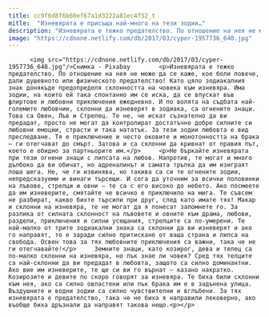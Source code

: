 ```yaml
---
title: cc9f6d8f6b60ef67a1d3222a81ec4f52_t
mitle:  "Изневярата е присъща най-много на тези зодии…"
description: "Изневярата е тежко предателство. По отношение на нея не може да се каже, кое боли повече, дали душевното или физическото предателство! Като цяло зодиакалния знак донякъде предопределя склонността на човека към изневяра. Има зодии, на които ей така спонтанно им се иска, да се впускат във флиртове и любовни приключения ежедневно. И по волята на …"
image: "https://cdnone.netlify.com/db/2017/03/cyper-1957736_640.jpg"
---
```


          <img src="https://cdnone.netlify.com/db/2017/03/cyper-1957736_640.jpg"/>Снимка - Pixabay        <p>Изневярата е тежко предателство. По отношение на нея не може да се каже, кое боли повече, дали душевното или физическото предателство! Като цяло зодиакалния знак донякъде предопределя склонността на човека към изневяра. Има зодии, на които ей така спонтанно им се иска, да се впускат във флиртове и любовни приключения ежедневно. И по волята на съдбата най-големите любовчии, склонни да изневерят в зодиака, са огнените знаци. Това са Овен, Лъв и Стрелец. Те не, че искат съзнателно да ви предадат, просто не могат да контролират достатъчно добре силните си любовни емоции, страсти и така нататък. За тези зодии любовта е вид преследване. Тя е приключение и често оковите и монотонността на брака – ги отегчават до смърт. Затова и са склонни да кривнат от правия път, което е обидно за партньорите им.</p>     <p>Не бъркайте изневярата при тези огнени знаци с липсата на любов. Напротив, те могат и много дълбоко да ви обичат, но адреналинът и самата тръпка да им изиграят лоша шега. Не, че ги извинява, но такива са си те огнените зодии, непредсказуеми и винаги търсещи. И сега да уточним за всички половинки на лъвове, стрелци и овни – те са с его високо до небето. Ако посмеете да им изневерите, смятайте че всичко е приключило на мига. Те съвсем не разбират, какво бихте търсили при друг, след като имате тях! Макар и склонни на изневяра, те не могат да я понесат запомнете го. За разлика от силната склонност на лъвовете и овните към драма, любови, раздели, приключения и силни усещания, стрелците са по-умерени. Те най-малко от трите зодиакални знака са склонни да ви изневерят и ако го направят, то е заради силно притискане от ваша страна и липса на свобода. Освен това за тях любовните приключения са важни, така че не ги отегчавайте!</p>     Земните знаци, като козирог, дева и телец са по-малко склонни на изневяра, но пък знае ли човек? Сред тях телците са най-склонни да ви предадат в любовта, защото са силно доминантни. Ако вие им изневерите, те ще си ви го върнат – казано накратко. Козирозите и девите по скоро говорят за изневяра. Те биха били склонни към нея, ако са силно овластени или пък брака им е в задънена улица. Въздушните и водни зодии са силно чувствителни и вглъбени. За тях изневярата е предателство, така че не биха я направили лековерно, ако въобще биха дръзнали да направят такова нещо.<p></p>        